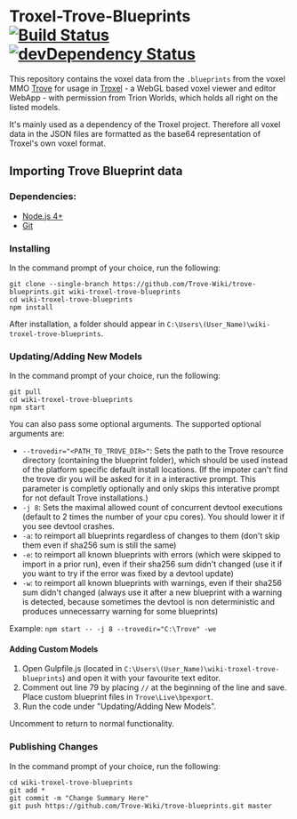 # Troxel-Trove-Blueprints [![Build Status](https://travis-ci.org/troxeljs/trove-blueprints.svg)](https://travis-ci.org/troxeljs/trove-blueprints) [![devDependency Status](https://david-dm.org/troxeljs/trove-blueprints/dev-status.svg)](https://david-dm.org/troxeljs/trove-blueprints#info=devDependencies)

This repository contains the voxel data from the `.blueprints` from the voxel MMO [Trove](http://www.trionworlds.com/Trove/) for usage in [Troxel](https://github.com/troxeljs) - a WebGL based voxel viewer and editor WebApp - with permission from Trion Worlds, which holds all right on the listed models.

It's mainly used as a dependency of the Troxel project. Therefore all voxel data in the JSON files are formatted as the base64 representation of Troxel's own voxel format.

## Importing Trove Blueprint data
### Dependencies:
* [Node.js 4+](https://nodejs.org/)
* [Git](https://git-scm.com/downloads)

### Installing
In the command prompt of your choice, run the following:
```
git clone --single-branch https://github.com/Trove-Wiki/trove-blueprints.git wiki-troxel-trove-blueprints
cd wiki-troxel-trove-blueprints
npm install
```
After installation, a folder should appear in `C:\Users\(User_Name)\wiki-troxel-trove-blueprints`.

### Updating/Adding New Models
In the command prompt of your choice, run the following:
```
git pull
cd wiki-troxel-trove-blueprints
npm start
```
You can also pass some optional arguments. The supported optional arguments are:

* `--trovedir="<PATH_TO_TROVE_DIR>"`: Sets the path to the Trove resource directory (containing the blueprint folder), which should be used instead of the platform specific default install locations. (If the impoter can't find the trove dir you will be asked for it in a interactive prompt. This parameter is completly optionally and only skips this interative prompt for not default Trove installations.)
* `-j 8`: Sets the maximal allowed count of concurrent devtool executions (default to 2 times the number of your cpu cores). You should lower it if you see devtool crashes.
* `-a`: to reimport all blueprints regardless of changes to them (don't skip them even if sha256 sum is still the same)
* `-e`: to reimport all known blueprints with errors (which were skipped to import in a prior run), even if their sha256 sum didn't changed (use it if you want to try if the error was fixed by a devtool update)
* `-w`: to reimport all known blueprints with warnings, even if their sha256 sum didn't changed (always use it after a new blueprint with a warning is detected, because sometimes the devtool is non deterministic and produces unnecessarry warning for some blueprints)

Example: `npm start -- -j 8 --trovedir="C:\Trove" -we`

#### Adding Custom Models
1. Open Gulpfile.js (located in `C:\Users\(User_Name)\wiki-troxel-trove-blueprints`) and open it with your favourite text editor.
2. Comment out line 79 by placing `//` at the beginning of the line and save. Place custom blueprint files in `Trove\Live\bpexport`.
3. Run the code under "Updating/Adding New Models".

Uncomment to return to normal functionality.

### Publishing Changes
In the command prompt of your choice, run the following:
```
cd wiki-troxel-trove-blueprints
git add *
git commit -m "Change Summary Here"
git push https://github.com/Trove-Wiki/trove-blueprints.git master
```

